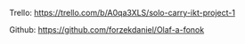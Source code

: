 Trello:
https://trello.com/b/A0qa3XLS/solo-carry-ikt-project-1

Github:
https://github.com/forzekdaniel/Olaf-a-fonok
